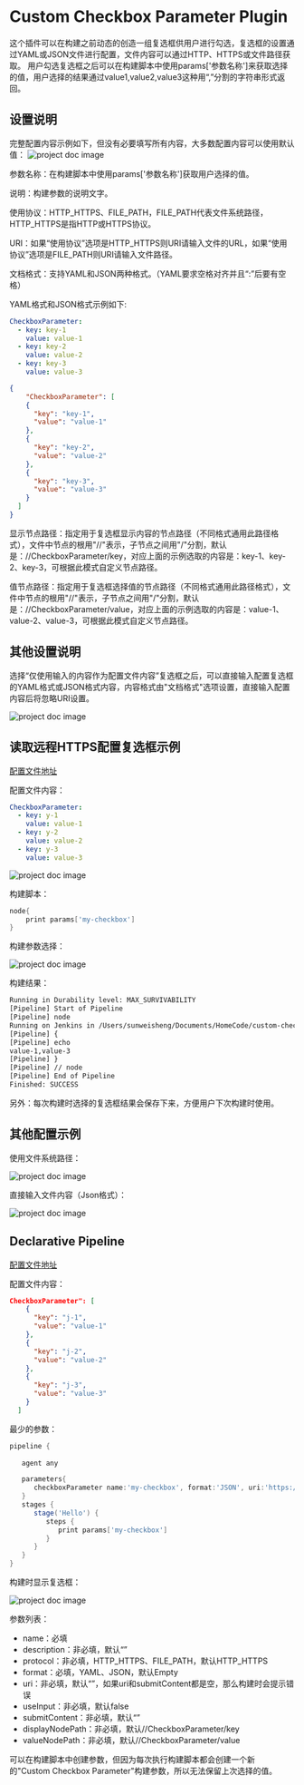 # Custom Checkbox Parameter Plugin

这个插件可以在构建之前动态的创造一组复选框供用户进行勾选，复选框的设置通过YAML或JSON文件进行配置，文件内容可以通过HTTP、HTTPS或文件路径获取。
用户勾选复选框之后可以在构建脚本中使用params['参数名称']来获取选择的值，用户选择的结果通过value1,value2,value3这种用“,”分割的字符串形式返回。

## 设置说明

完整配置内容示例如下，但没有必要填写所有内容，大多数配置内容可以使用默认值：
![project doc image](images/image-01_zh.png)

参数名称：在构建脚本中使用params['参数名称']获取用户选择的值。

说明：构建参数的说明文字。

使用协议：HTTP_HTTPS、FILE_PATH，FILE_PATH代表文件系统路径，HTTP_HTTPS是指HTTP或HTTPS协议。

URI：如果“使用协议”选项是HTTP_HTTPS则URI请输入文件的URL，如果“使用协议”选项是FILE_PATH则URI请输入文件路径。

文档格式：支持YAML和JSON两种格式。（YAML要求空格对齐并且“:”后要有空格）

YAML格式和JSON格式示例如下:

```yaml
CheckboxParameter:
  - key: key-1
    value: value-1
  - key: key-2
    value: value-2
  - key: key-3
    value: value-3
```

```json
{
    "CheckboxParameter": [
    {
      "key": "key-1",
      "value": "value-1"
    },
    {
      "key": "key-2",
      "value": "value-2"
    },
    {
      "key": "key-3",
      "value": "value-3"
    }
  ]
}
```

显示节点路径：指定用于复选框显示内容的节点路径（不同格式通用此路径格式），文件中节点的根用"//"表示，子节点之间用"/"分割，默认是：//CheckboxParameter/key，对应上面的示例选取的内容是：key-1、key-2、key-3，可根据此模式自定义节点路径。

值节点路径：指定用于复选框选择值的节点路径（不同格式通用此路径格式），文件中节点的根用"//"表示，子节点之间用"/"分割，默认是：//CheckboxParameter/value，对应上面的示例选取的内容是：value-1、value-2、value-3，可根据此模式自定义节点路径。

## 其他设置说明

选择“仅使用输入的内容作为配置文件内容”复选框之后，可以直接输入配置复选框的YAML格式或JSON格式内容，内容格式由"文档格式"选项设置，直接输入配置内容后将忽略URI设置。

![project doc image](images/image-02_zh.png)

## 读取远程HTTPS配置复选框示例

[配置文件地址](https://raw.githubusercontent.com/sunweisheng/Jenkins/master/examples/example.yaml)

配置文件内容：

```yaml
CheckboxParameter:
  - key: y-1
    value: value-1
  - key: y-2
    value: value-2
  - key: y-3
    value: value-3
```

![project doc image](images/image-04_zh.png)

构建脚本：

```groovy
node{
    print params['my-checkbox']
}
```

构建参数选择：

![project doc image](images/image-05_zh.png)

构建结果：

```txt
Running in Durability level: MAX_SURVIVABILITY
[Pipeline] Start of Pipeline
[Pipeline] node
Running on Jenkins in /Users/sunweisheng/Documents/HomeCode/custom-checkbox-parameter-plugin/work/workspace/test
[Pipeline] {
[Pipeline] echo
value-1,value-3
[Pipeline] }
[Pipeline] // node
[Pipeline] End of Pipeline
Finished: SUCCESS
```

另外：每次构建时选择的复选框结果会保存下来，方便用户下次构建时使用。

## 其他配置示例

使用文件系统路径：

![project doc image](images/image-06_zh.png)

直接输入文件内容（Json格式）：

![project doc image](images/image-07_zh.png)

## Declarative Pipeline

[配置文件地址](https://raw.githubusercontent.com/sunweisheng/Jenkins/master/examples/example.json)

配置文件内容：

```json
CheckboxParameter": [
    {
      "key": "j-1",
      "value": "value-1"
    },
    {
      "key": "j-2",
      "value": "value-2"
    },
    {
      "key": "j-3",
      "value": "value-3"
    }
  ]
```

最少的参数：

```groovy
pipeline {
    
   agent any

   parameters{
      checkboxParameter name:'my-checkbox', format:'JSON', uri:'https://raw.githubusercontent.com/sunweisheng/Jenkins/master/examples/example.json'
   }
   stages {
      stage('Hello') {
         steps {
            print params['my-checkbox']
         }
      }
   }
}
```

构建时显示复选框：

![project doc image](images/image-08_zh.png)

参数列表：

- name：必填
- description：非必填，默认“”
- protocol：非必填，HTTP_HTTPS、FILE_PATH，默认HTTP_HTTPS
- format：必填，YAML、JSON，默认Empty
- uri：非必填，默认“”，如果uri和submitContent都是空，那么构建时会提示错误
- useInput：非必填，默认false
- submitContent：非必填，默认“”
- displayNodePath：非必填，默认//CheckboxParameter/key
- valueNodePath：非必填，默认//CheckboxParameter/value

可以在构建脚本中创建参数，但因为每次执行构建脚本都会创建一个新的"Custom Checkbox Parameter"构建参数，所以无法保留上次选择的值。
